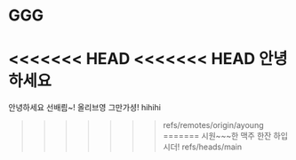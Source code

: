 # GGG
<<<<<<< HEAD
<<<<<<< HEAD
안녕하세요
=======
안녕하세요 선배릠~! 올리브영 그만가셩!
hihihi
>>>>>>> refs/remotes/origin/ayoung
=======
시원~~~한 맥주 한잔 하입시더!
>>>>>>> refs/heads/main
